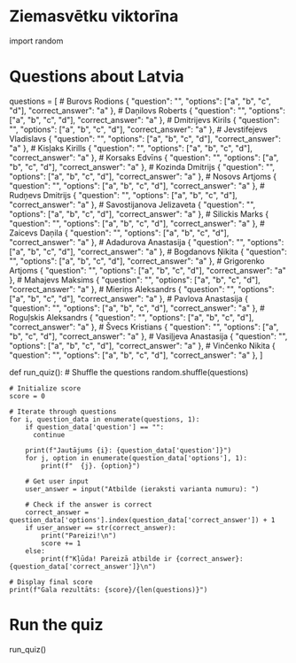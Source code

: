 # Ziemasvētku viktorīna

import random

# Questions about Latvia
questions = [
    # Burovs Rodions
    {
        "question": "",
        "options": ["a", "b", "c", "d"],
        "correct_answer": "a"
    },
    # Daņilovs Roberts
    {
        "question": "",
        "options": ["a", "b", "c", "d"],
        "correct_answer": "a"
    },
    # Dmitrijevs Kirils
    {
        "question": "",
        "options": ["a", "b", "c", "d"],
        "correct_answer": "a"
    },
    # Jevstifejevs Vladislavs
    {
        "question": "",
        "options": ["a", "b", "c", "d"],
        "correct_answer": "a"
    },
    # Kisļaks Kirills
    {
        "question": "",
        "options": ["a", "b", "c", "d"],
        "correct_answer": "a"
    },
    # Korsaks Edvīns
    {
        "question": "",
        "options": ["a", "b", "c", "d"],
        "correct_answer": "a"
    },
    # Kozinda Dmitrijs
    {
        "question": "",
        "options": ["a", "b", "c", "d"],
        "correct_answer": "a"
    },
    # Nosovs Artjoms
    {
        "question": "",
        "options": ["a", "b", "c", "d"],
        "correct_answer": "a"
    },
    # Rudņevs Dmitrijs
    {
        "question": "",
        "options": ["a", "b", "c", "d"],
        "correct_answer": "a"
    },
    # Savostijanova Jelizaveta
    {
        "question": "",
        "options": ["a", "b", "c", "d"],
        "correct_answer": "a"
    },
    # Silickis Marks
    {
        "question": "",
        "options": ["a", "b", "c", "d"],
        "correct_answer": "a"
    },
    # Zaicevs Daņila
    {
        "question": "",
        "options": ["a", "b", "c", "d"],
        "correct_answer": "a"
    },
    # Adadurova Anastasija
    {
        "question": "",
        "options": ["a", "b", "c", "d"],
        "correct_answer": "a"
    },
    # Bogdanovs Ņikita
    {
        "question": "",
        "options": ["a", "b", "c", "d"],
        "correct_answer": "a"
    },
    # Grigorenko Artjoms
    {
        "question": "",
        "options": ["a", "b", "c", "d"],
        "correct_answer": "a"
    },
    # Mahajevs Maksims
    {
        "question": "",
        "options": ["a", "b", "c", "d"],
        "correct_answer": "a"
    },
    # Mieriņs Aleksandrs
    {
        "question": "",
        "options": ["a", "b", "c", "d"],
        "correct_answer": "a"
    },
    # Pavlova Anastasija
    {
        "question": "",
        "options": ["a", "b", "c", "d"],
        "correct_answer": "a"
    },
    # Roguļskis Aleksandrs
    {
        "question": "",
        "options": ["a", "b", "c", "d"],
        "correct_answer": "a"
    },
    # Švecs Kristians
    {
        "question": "",
        "options": ["a", "b", "c", "d"],
        "correct_answer": "a"
    },
    # Vasiļjeva Anastasija
    {
        "question": "",
        "options": ["a", "b", "c", "d"],
        "correct_answer": "a"
    },
    # Vinčenko Nikita
    {
        "question": "",
        "options": ["a", "b", "c", "d"],
        "correct_answer": "a"
    },
]

def run_quiz():
    # Shuffle the questions
    random.shuffle(questions)

    # Initialize score
    score = 0

    # Iterate through questions
    for i, question_data in enumerate(questions, 1):
        if question_data['question'] == "":
          continue
        
        print(f"Jautājums {i}: {question_data['question']}")
        for j, option in enumerate(question_data['options'], 1):
            print(f"  {j}. {option}")

        # Get user input
        user_answer = input("Atbilde (ieraksti varianta numuru): ")

        # Check if the answer is correct
        correct_answer = question_data['options'].index(question_data['correct_answer']) + 1
        if user_answer == str(correct_answer):
            print("Pareizi!\n")
            score += 1
        else:
            print(f"Kļūda! Pareizā atbilde ir {correct_answer}: {question_data['correct_answer']}\n")

    # Display final score
    print(f"Gala rezultāts: {score}/{len(questions)}")

# Run the quiz
run_quiz()
